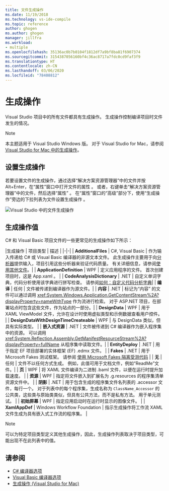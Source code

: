 ```yaml
---
title: 文件生成操作
ms.date: 11/19/2018
ms.technology: vs-ide-compile
ms.topic: reference
author: ghogen
ms.author: ghogen
manager: jillfra
ms.workload:
- multiple
ms.openlocfilehash: 35136ac0b7b0104f1812df7a9bf8ba81f6907374
ms.sourcegitcommit: 3154387056160bf4c36ac8717a7fdc0cd9faf3f9
ms.translationtype: HT
ms.contentlocale: zh-CN
ms.lasthandoff: 03/06/2020
ms.locfileid: "78408812"
---
```

# <a name="build-actions"></a>生成操作

Visual Studio 项目中的所有文件都具有生成操作。 生成操作控制编译项目时文件发生的情况。

> [!NOTE]
> 本主题适用于 Visual Studio  Windows 版。 对于 Visual Studio for Mac，请参阅 [Visual Studio for Mac 中的生成操作](/visualstudio/mac/build-actions)。

## <a name="set-a-build-action"></a>设置生成操作

若要设置文件的生成操作，通过选择“解决方案资源管理器”中的文件并按 Alt+Enter，在“属性”窗口中打开文件的属性     。 或者，右键单击“解决方案资源管理器”中的文件，然后选择“属性”   。 在“属性”窗口的“高级”部分下，使用“生成操作”旁边的下拉列表为文件设置生成操作    。

![Visual Studio 中的文件生成操作](media/build-actions.png)

## <a name="build-action-values"></a>生成操作值

C# 和 Visual Basic 项目文件的一些更常见的生成操作如下所示：

|生成操作 | 项目类型 | 描述 |
|-|-|
| **AdditionalFiles** | C#, Visual Basic | 作为输入传递给 C# 或 Visual Basic 编译器的非源文本文件。 此生成操作主要用于向[分析器](../code-quality/roslyn-analyzers-overview.md)提供输入，项目引用这些分析器来验证代码质量。 有关详细信息，请参阅[使用其他文件](https://github.com/dotnet/roslyn/blob/master/docs/analyzers/Using%20Additional%20Files.md)。|
| **ApplicationDefinition** | WPF | 定义应用程序的文件。 首次创建项目时，这是 App.xaml  。 |
| **CodeAnalysisDictionary** | .NET | 自定义单词字典，代码分析使用该字典进行拼写检查。 请参阅[如何：自定义代码分析字典](../code-quality/how-to-customize-the-code-analysis-dictionary.md)|
| **编译** | 任何 | 文件被传递到编译器作为源文件。|
| **内容** | .NET | 标记为“内容”  的文件可以通过调用 <xref:System.Windows.Application.GetContentStream%2A?displayProperty=nameWithType> 作为流进行检索。 对于 ASP.NET 项目，在部署站点时包含这些文件，作为站点的一部分。|
| **DesignData** | WPF | 用于 XAML ViewModel 文件，允许在设计时使用虚拟类型和示例数据查看用户控件。 |
| **DesignDataWithDesignTimeCreateable** | WPF | 与 DesignData  类似，但具有实际类型。  |
| **嵌入式资源** | .NET | 文件被传递到 C# 编译器作为嵌入程序集中的资源。 可以调用 <xref:System.Reflection.Assembly.GetManifestResourceStream%2A?displayProperty=fullName> 从程序集中读取文件。|
| **EntityDeploy** | .NET | 用于指定 EF 项目部署的实体框架 (EF) .edmx 文件。 |
| **Fakes** | .NET | 用于 Microsoft Fakes 测试框架。 请参阅 [使用 Microsoft Fakes 隔离受测代码](../test/isolating-code-under-test-with-microsoft-fakes.md) |
| **无** | 任何 | 文件不以任何方式生成。 例如，此值可用于文档文件，例如“ReadMe”文件。|
| **页** | WPF | 将 XAML 文件编译为二进制 .baml 文件，以便在运行时提升加载速度。 |
| **资源** | WPF | 指定将文件嵌入到扩展名为 .g.resources  的程序集清单资源文件中。 |
| **阴影** | .NET | 用于包含生成的程序集文件名列表的 .accessor 文件，每行一个。 对于列表中的每个程序集，生成名称为 `ClassName_Accessor` 的公共类，这些类与原始类类似，但具有公共方法，而不是私有方法。 用于单元测试。 |
| **初始屏幕** | WPF | 指定应用启动时在运行时显示的图像文件。 |
| **XamlAppDef** | Windows Workflow Foundation | 指示生成操作将工作流 XAML 文件生成为具有嵌入式工作流的程序集。 |

> [!NOTE]
> 可以为特定项目类型定义其他生成操作，因此，生成操作列表取决于项目类型，可能出现不在此列表中的值。

## <a name="see-also"></a>请参阅

- [C# 编译器选项](/dotnet/csharp/language-reference/compiler-options/listed-alphabetically)
- [Visual Basic 编译器选项](/dotnet/visual-basic/reference/command-line-compiler/compiler-options-listed-alphabetically)
- [生成操作 (Visual Studio for Mac)](/visualstudio/mac/build-actions)
